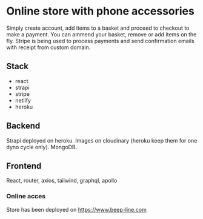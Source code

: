 # Online store with phone accessories

Simply create account, add items to a basket and proceed to checkout to make a payment.
You can ammend your basket, remove or add items on the fly.
Stripe is being used to process payments and send confirmation emails with receipt from custom domain.

## Stack

- react
- strapi
- stripe
- netlify
- heroku

## Backend

Strapi deployed on heroku. Images on cloudinary (heroku keep them for one dyno cycle only). MongoDB.

## Frontend

React, router, axios, tailwind, graphql, apollo

### Online acces

Store has been deployed on <https://www.beep-line.com>
